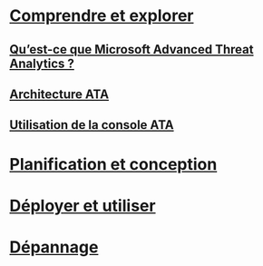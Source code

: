 # [Comprendre et explorer](what-is-ata.md)
## [Qu’est-ce que Microsoft Advanced Threat Analytics ?](what-is-ata.md)
## [Architecture ATA](ata-architecture.md)
## [Utilisation de la console ATA](working-with-ata-console.md)
# [Planification et conception](/advanced-threat-analytics/plandesign/ata-capacity-planning)
# [Déployer et utiliser](/advanced-threat-analytics/deployuse/install-ata)
# [Dépannage](/advanced-threat-analytics/troubleshoot/troubleshooting-ata-using-logs)


<!--HONumber=Apr16_HO2-->


